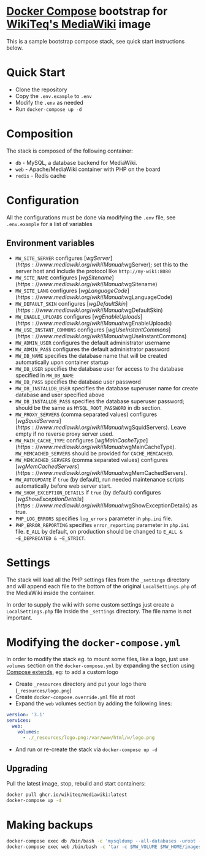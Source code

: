 # [Docker Compose](https://docs.docker.com/compose/) bootstrap for [WikiTeq's MediaWiki](https://github.com/WikiTeq/docker-wikiteq-mediawiki) image

This is a sample bootstrap compose stack, see quick start instructions below.

# Quick Start

* Clone the repository
* Copy the `.env.example` to `.env`
* Modify the `.env` as needed
* Run `docker-compose up -d`

# Composition

The stack is composed of the following container:

- `db` - MySQL, a database backend for MediaWiki.
- `web` - Apache/MediaWiki container with PHP on the board
- `redis` - Redis cache

# Configuration

All the configurations must be done via modifying the `.env` file,
see `.env.example` for a list of variables

## Environment variables

- `MW_SITE_SERVER` configures [$wgServer](https://www.mediawiki.org/wiki/Manual:$wgServer); set this to the server host and include the protocol like `http://my-wiki:8080`
- `MW_SITE_NAME` configures [$wgSitename](https://www.mediawiki.org/wiki/Manual:$wgSitename)
- `MW_SITE_LANG` configures [$wgLanguageCode](https://www.mediawiki.org/wiki/Manual:$wgLanguageCode)
- `MW_DEFAULT_SKIN` configures [$wgDefaultSkin](https://www.mediawiki.org/wiki/Manual:$wgDefaultSkin)
- `MW_ENABLE_UPLOADS` configures [$wgEnableUploads](https://www.mediawiki.org/wiki/Manual:$wgEnableUploads)
- `MW_USE_INSTANT_COMMONS` configures [$wgUseInstantCommons](https://www.mediawiki.org/wiki/Manual:$wgUseInstantCommons)
- `MW_ADMIN_USER` configures the default administrator username
- `MW_ADMIN_PASS` configures the default administrator password
- `MW_DB_NAME` specifies the database name that will be created automatically upon container startup
- `MW_DB_USER` specifies the database user for access to the database specified in `MW_DB_NAME`
- `MW_DB_PASS` specifies the database user password
- `MW_DB_INSTALLDB_USER` specifies the database superuser name for create database and user specified above
- `MW_DB_INSTALLDB_PASS` specifies the database superuser password; should be the same as `MYSQL_ROOT_PASSWORD` in db section.
- `MW_PROXY_SERVERS` (comma separated values) configures [$wgSquidServers](https://www.mediawiki.org/wiki/Manual:$wgSquidServers). Leave empty if no reverse proxy server used.
- `MW_MAIN_CACHE_TYPE` configures [$wgMainCacheType](https://www.mediawiki.org/wiki/Manual:$wgMainCacheType). `MW_MEMCACHED_SERVERS` should be provided for `CACHE_MEMCACHED`.
- `MW_MEMCACHED_SERVERS` (comma separated values) configures [$wgMemCachedServers](https://www.mediawiki.org/wiki/Manual:$wgMemCachedServers).
- `MW_AUTOUPDATE` if `true` (by default), run needed maintenance scripts automatically before web server start.
- `MW_SHOW_EXCEPTION_DETAILS` if `true` (by default) configures [$wgShowExceptionDetails](https://www.mediawiki.org/wiki/Manual:$wgShowExceptionDetails) as true.
- `PHP_LOG_ERRORS` specifies `log_errors` parameter in `php.ini` file.
- `PHP_ERROR_REPORTING` specifies `error_reporting` parameter in `php.ini` file. `E_ALL` by default, on production should be changed to `E_ALL & ~E_DEPRECATED & ~E_STRICT`.

# Settings

The stack will load all the PHP settings files from the `_settings` directory
and will append each file to the bottom of the original `LocalSettings.php`
of the MediaWiki inside the container.

In order to supply the wiki with some custom settings just create a 
`LocalSettings.php` file inside the `_settings` directory. The file name is
not important.

# Modifying the `docker-compose.yml`

In order to modify the stack eg. to mount some files, like a logo,
just use `volumes` section on the `docker-compose.yml` by expanding
the section using [Compose extends](https://docs.docker.com/compose/extends/),
eg: to add a custom logo

* Create `_resources` directory and put your logo there (`_resources/logo.png`)
* Create `docker-compose.override.yml` file at root
* Expand the `web` volumes section by adding the following lines:

```yml
version: '3.1'
services:
  web:
    volumes:
      - ./_resources/logo.png:/var/www/html/w/logo.png

```

* And run or re-create the stack via `docker-compose up -d`

## Upgrading

Pull the latest image, stop, rebuild and start containers:

```sh
docker pull ghcr.io/wikiteq/mediawiki:latest
docker-compose up -d
```

# Making backups

```sh
docker-compose exec db /bin/bash -c 'mysqldump --all-databases -uroot -p"$MYSQL_ROOT_PASSWORD" 2>/dev/null | gzip | base64 -w 0' | base64 -d > backup_$(date +"%Y%m%d_%H%M%S").sql.gz
docker-compose exec web /bin/bash -c 'tar -c $MW_VOLUME $MW_HOME/images 2>/dev/null | base64 -w 0' | base64 -d > backup_$(date +"%Y%m%d_%H%M%S").tar
```
